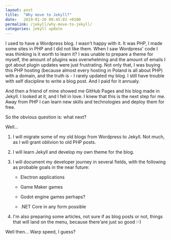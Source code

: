 ```yaml
---
layout: post
title:  "Why move to Jekyll?"
date:   2019-01-26 00:45:03 +0100
permalink: /jekyll/why-move-to-jekyll/
categories: jekyll update
---
```

I used to have a Wordpress blog. I wasn't happy with it. It was PHP, I made some sites in PHP and I did not like them. When I saw Wordpress' code I was thinking is it worth to learn it? I was unable to prepare a theme for myself, the amount of plugins was overwhelming and the amount of emails I got about plugin updates were just frustrating. Not only that, I was buying this PHP hosting (because almost every hosting in Poland is all about PHP) with a domain, and the truth is - I rarely updated my blog. I still have trouble with self discipline to write a blog post. And I paid for it annualy.

And then a friend of mine showed me GitHub Pages and his blog made in Jekyll. I looked at it, and I fell in love. I knew that this is the next step for me. Away from PHP I can learn new skills and technologies and deploy them for free.

So the obvious question is: what next?

Well...

1. I will migrate some of my old blogs from Wordpress to Jekyll. Not much, as I will grant oblivion to old PHP posts.

2. I will learn Jekyll and develop my own theme for the blog.

3. I will document my developer journey in several fields, with the following as probable goals in the near future:

   * Electron applications

   * Game Maker games

   * Godot engine games perhaps?

   * .NET Core in any form possible

4. I'm also preparing some articles, not sure if as blog posts or not, things that will land on the menu, because there'are just so good :-)

Well then... Warp speed, I guess?
